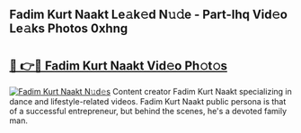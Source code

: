 ## Fadim Kurt Naakt Le𝚊k𝚎d N𝚞𝚍e - Part-Ihq Vid𝚎o Le𝚊ks Photos 0xhng

# <h2><a href="http://fb75tks.evod.top/?m=Fadim+Kurt+Naakt">🔗 👉🔴 Fadim Kurt Naakt Vid𝚎o Ph𝚘t𝚘s</a></h2>

[![Fadim Kurt Naakt N𝚞d𝚎s](https://i.imgur.com/8V9OHl7.gif)](http://fb75tks.evod.top/?m=Fadim+Kurt+Naakt)
Content creator Fadim Kurt Naakt specializing in dance and lifestyle-related videos. Fadim Kurt Naakt public persona is that of a successful entrepreneur, but behind the scenes, he's a devoted family man. 
